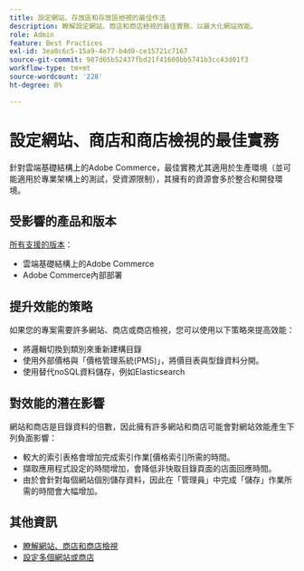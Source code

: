 ```yaml
---
title: 設定網站、存放區和存放區檢視的最佳作法
description: 瞭解設定網站、商店和商店檢視的最佳實務，以最大化網站效能。
role: Admin
feature: Best Practices
exl-id: 3ea0c6c5-15a9-4e77-b4d0-ce15721c7167
source-git-commit: 987d65b52437fbd21f41600bb5741b3cc43d01f3
workflow-type: tm+mt
source-wordcount: '228'
ht-degree: 0%

---
```


# 設定網站、商店和商店檢視的最佳實務

針對雲端基礎結構上的Adobe Commerce，最佳實務尤其適用於生產環境（並可能適用於專業架構上的測試，受資源限制），其擁有的資源會多於整合和開發環境。

## 受影響的產品和版本

[所有支援的版本](../../../release/versions.md)：

- 雲端基礎結構上的Adobe Commerce
- Adobe Commerce內部部署

## 提升效能的策略

如果您的專案需要許多網站、商店或商店檢視，您可以使用以下策略來提高效能：

- 將邏輯切換到類別來重新建構目錄
- 使用外部價格與「價格管理系統(PMS)」，將價目表與型錄資料分開。
- 使用替代noSQL資料儲存，例如Elasticsearch

## 對效能的潛在影響

網站和商店是目錄資料的倍數，因此擁有許多網站和商店可能會對網站效能產生下列負面影響：

- 較大的索引表格會增加完成索引作業[價格索引]所需的時間。
- 擷取應用程式設定的時間增加，會降低非快取目錄頁面的店面回應時間。
- 由於會針對每個網站個別儲存資料，因此在「管理員」中完成「儲存」作業所需的時間會大幅增加。


## 其他資訊

- [瞭解網站、商店和商店檢視](https://experienceleague.adobe.com/en/docs/commerce-cloud-service/user-guide/configure-store/best-practices)
- [設定多個網站或商店](https://experienceleague.adobe.com/en/docs/commerce-cloud-service/user-guide/configure-store/multiple-sites)
